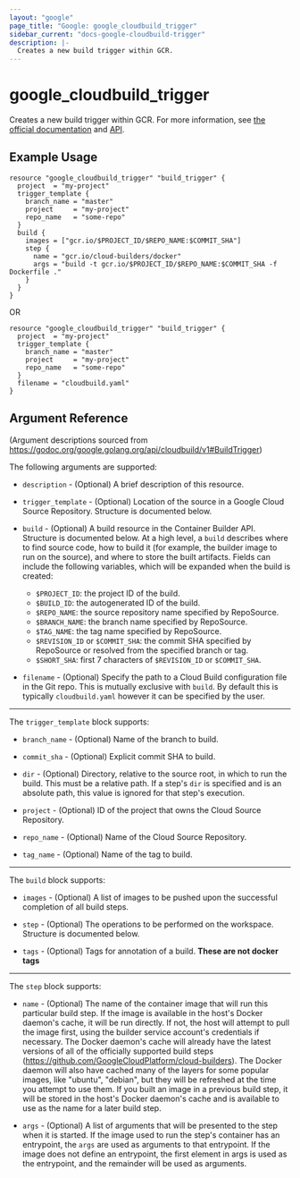 ```yaml
---
layout: "google"
page_title: "Google: google_cloudbuild_trigger"
sidebar_current: "docs-google-cloudbuild-trigger"
description: |-
  Creates a new build trigger within GCR.
---
```


# google\_cloudbuild\_trigger

Creates a new build trigger within GCR. For more information, see
[the official documentation](https://cloud.google.com/container-builder/docs/running-builds/automate-builds)
and
[API](https://godoc.org/google.golang.org/api/cloudbuild/v1#BuildTrigger).

## Example Usage

```hcl
resource "google_cloudbuild_trigger" "build_trigger" {
  project  = "my-project"
  trigger_template {
    branch_name = "master"
    project     = "my-project"
    repo_name   = "some-repo"
  }
  build {
    images = ["gcr.io/$PROJECT_ID/$REPO_NAME:$COMMIT_SHA"]
    step {
      name = "gcr.io/cloud-builders/docker"
      args = "build -t gcr.io/$PROJECT_ID/$REPO_NAME:$COMMIT_SHA -f Dockerfile ."
    }
  }
}
```

OR

```hcl
resource "google_cloudbuild_trigger" "build_trigger" {
  project  = "my-project"
  trigger_template {
    branch_name = "master"
    project     = "my-project"
    repo_name   = "some-repo"
  }
  filename = "cloudbuild.yaml"
}
```


## Argument Reference

(Argument descriptions sourced from https://godoc.org/google.golang.org/api/cloudbuild/v1#BuildTrigger)

The following arguments are supported:

* `description` - (Optional) A brief description of this resource.

* `trigger_template` - (Optional) Location of the source in a Google
Cloud Source Repository. Structure is documented below.

* `build` - (Optional) A build resource in the Container Builder API.
Structure is documented below. At a high
level, a `build` describes where to find source code, how to build it (for
example, the builder image to run on the source), and where to store
the built artifacts. Fields can include the following variables, which
will be expanded when the build is created:
  * `$PROJECT_ID`: the project ID of the build.
  * `$BUILD_ID`: the autogenerated ID of the build.
  * `$REPO_NAME`: the source repository name specified by RepoSource.
  * `$BRANCH_NAME`: the branch name specified by RepoSource.
  * `$TAG_NAME`: the tag name specified by RepoSource.
  * `$REVISION_ID` or `$COMMIT_SHA`: the commit SHA specified by RepoSource
    or resolved from the specified branch or tag.
  * `$SHORT_SHA`: first 7 characters of `$REVISION_ID` or `$COMMIT_SHA`.

* `filename` - (Optional) Specify the path to a Cloud Build configuration file
in the Git repo. This is mutually exclusive with `build`. By default this is
typically `cloudbuild.yaml` however it can be specified by the user.

---

The `trigger_template` block supports:

* `branch_name` - (Optional) Name of the branch to build.

* `commit_sha` - (Optional) Explicit commit SHA to build.

* `dir` - (Optional) Directory, relative to the source root, in which to run
the build. This must be a relative path. If a step's `dir` is specified and
is an absolute path, this value is ignored for that step's execution.

* `project` - (Optional) ID of the project that owns the Cloud Source Repository.

* `repo_name` - (Optional) Name of the Cloud Source Repository.

* `tag_name` - (Optional) Name of the tag to build.


---

The `build` block supports:

* `images` - (Optional) A list of images to be pushed upon the successful
completion of all build steps.

* `step` - (Optional) The operations to be performed on the workspace.
Structure is documented below.

* `tags` - (Optional) Tags for annotation of a build. **These are not docker tags**

---

The `step` block supports:

* `name` - (Optional) The name of the container image that will run this
particular build step. If the image is available in the host's Docker
daemon's cache, it will be run directly. If not, the host will attempt to
pull the image first, using the builder service account's credentials if
necessary. The Docker daemon's cache will already have the latest versions
of all of the officially supported build steps
(https://github.com/GoogleCloudPlatform/cloud-builders).
The Docker daemon will also have cached many of the layers for some popular
images, like "ubuntu", "debian", but they will be refreshed at the time you
attempt to use them. If you built an image in a previous build step, it will
be stored in the host's Docker daemon's cache and is available to use as
the name for a later build step.

* `args` - (Optional) A list of arguments that will be presented to the step
when it is started. If the image used to run the step's container has an
entrypoint, the `args` are used as arguments to that entrypoint. If the image
does not define an entrypoint, the first element in args is used as the
entrypoint, and the remainder will be used as arguments.
